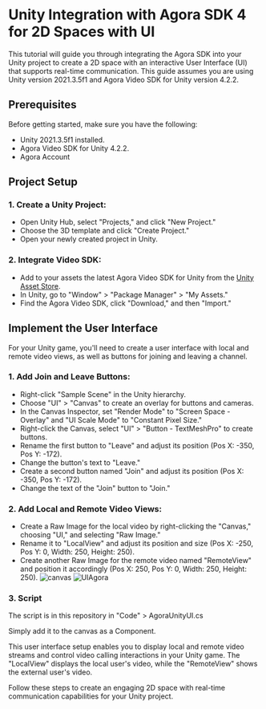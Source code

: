 # Unity Integration with Agora SDK 4 for 2D Spaces with UI

This tutorial will guide you through integrating the Agora SDK into your Unity project to create a 2D space with an interactive User Interface (UI) that supports real-time communication. This guide assumes you are using Unity version 2021.3.5f1 and Agora Video SDK for Unity version 4.2.2.

## Prerequisites

Before getting started, make sure you have the following:

- Unity 2021.3.5f1 installed.
- Agora Video SDK for Unity 4.2.2.
- Agora Account

## Project Setup

### 1. Create a Unity Project:

- Open Unity Hub, select "Projects," and click "New Project."
- Choose the 3D template and click "Create Project."
- Open your newly created project in Unity.

### 2. Integrate Video SDK:

- Add to your assets the latest Agora Video SDK for Unity from the [Unity Asset Store](https://assetstore.unity.com/packages/tools/video/agora-video-sdk-for-unity-134502).
- In Unity, go to "Window" > "Package Manager" > "My Assets."
- Find the Agora Video SDK, click "Download," and then "Import."

## Implement the User Interface

For your Unity game, you'll need to create a user interface with local and remote video views, as well as buttons for joining and leaving a channel.

### 1. Add Join and Leave Buttons:

- Right-click "Sample Scene" in the Unity hierarchy.
- Choose "UI" > "Canvas" to create an overlay for buttons and cameras.
- In the Canvas Inspector, set "Render Mode" to "Screen Space - Overlay" and "UI Scale Mode" to "Constant Pixel Size."
- Right-click the Canvas, select "UI" > "Button - TextMeshPro" to create buttons.
- Rename the first button to "Leave" and adjust its position (Pos X: -350, Pos Y: -172).
- Change the button's text to "Leave."
- Create a second button named "Join" and adjust its position (Pos X: -350, Pos Y: -172).
- Change the text of the "Join" button to "Join."

### 2. Add Local and Remote Video Views:

- Create a Raw Image for the local video by right-clicking the "Canvas," choosing "UI," and selecting "Raw Image."
- Rename it to "LocalView" and adjust its position and size (Pos X: -250, Pos Y: 0, Width: 250, Height: 250).
- Create another Raw Image for the remote video named "RemoteView" and position it accordingly (Pos X: 250, Pos Y: 0, Width: 250, Height: 250).
![canvas](https://github.com/marcor0311/unity-agora-sdk-4-with-ui-for-2d-spaces/assets/110083517/8a85b97e-d4eb-4ff7-a826-d034be056d2f)
![UIAgora](https://github.com/marcor0311/unity-agora-sdk-4-with-ui-for-2d-spaces/assets/110083517/14f70932-7a0e-42a4-bcd8-4123556092fb)

### 3. Script

The script is in this repository in "Code" > AgoraUnityUI.cs

Simply add it to the canvas as a Component.

This user interface setup enables you to display local and remote video streams and control video calling interactions in your Unity game. The "LocalView" displays the local user's video, while the "RemoteView" shows the external user's video.

Follow these steps to create an engaging 2D space with real-time communication capabilities for your Unity project.


